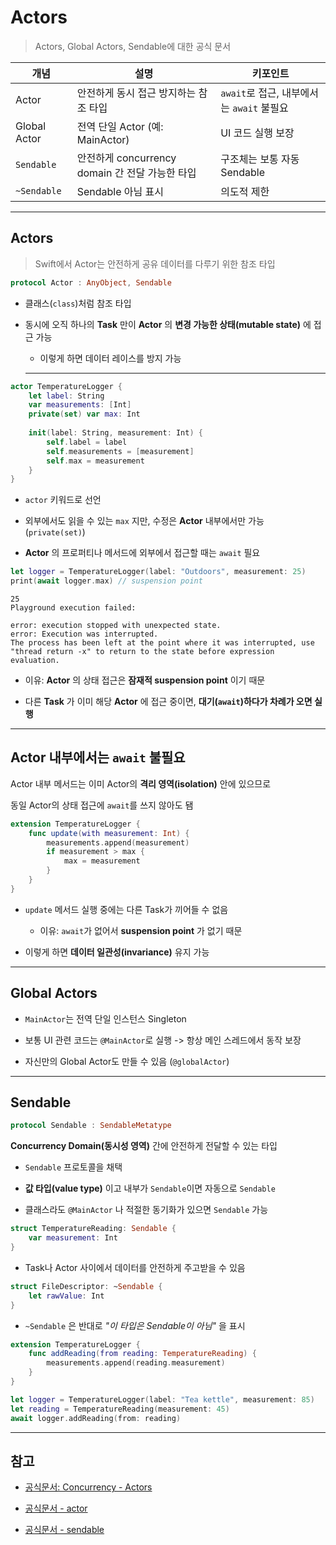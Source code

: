 # Actors

> Actors, Global Actors, Sendable에 대한 공식 문서

| 개념           | 설명                                  | 키포인트                           |
| ------------ | ----------------------------------- | ------------------------------ |
| Actor        | 안전하게 동시 접근 방지하는 참조 타입               | `await`로 접근, 내부에서는 `await` 불필요 |
| Global Actor | 전역 단일 Actor (예: MainActor)          | UI 코드 실행 보장                    |
| `Sendable`     | 안전하게 concurrency domain 간 전달 가능한 타입 | 구조체는 보통 자동 Sendable            |
| `~Sendable`   | Sendable 아님 표시                      | 의도적 제한                         |


---

## Actors

> Swift에서 Actor는 안전하게 공유 데이터를 다루기 위한 참조 타입

```swift
protocol Actor : AnyObject, Sendable
```

- 클래스(`class`)처럼 참조 타입

- 동시에 오직 하나의 **Task** 만이 **Actor** 의 **변경 가능한 상태(mutable state)** 에 접근 가능

    - 이렇게 하면 데이터 레이스를 방지 가능

    ---

```swift
actor TemperatureLogger {
    let label: String
    var measurements: [Int]
    private(set) var max: Int
    
    init(label: String, measurement: Int) {
        self.label = label
        self.measurements = [measurement]
        self.max = measurement
    }
}
```

- `actor` 키워드로 선언

- 외부에서도 읽을 수 있는 `max` 지만, 수정은 **Actor** 내부에서만 가능 (`private(set)`)

- **Actor** 의 프로퍼티나 메서드에 외부에서 접근할 때는 `await` 필요

```swift
let logger = TemperatureLogger(label: "Outdoors", measurement: 25)
print(await logger.max) // suspension point
```

```
25
Playground execution failed:

error: execution stopped with unexpected state.
error: Execution was interrupted.
The process has been left at the point where it was interrupted, use "thread return -x" to return to the state before expression evaluation.
```

- 이유: **Actor** 의 상태 접근은 **잠재적 suspension point** 이기 때문

- 다른 **Task** 가 이미 해당 **Actor** 에 접근 중이면, **대기(`await`)하다가 차례가 오면 실행**

---

## Actor 내부에서는 `await` 불필요

Actor 내부 메서드는 이미 Actor의 **격리 영역(isolation)** 안에 있으므로

동일 Actor의 상태 접근에 `await`를 쓰지 않아도 됌

```swift
extension TemperatureLogger {
    func update(with measurement: Int) {
        measurements.append(measurement)
        if measurement > max {
            max = measurement
        }
    }
}
```

- `update` 메서드 실행 중에는 다른 Task가 끼어들 수 없음

    - 이유: `await`가 없어서 **suspension point** 가 없기 때문

- 이렇게 하면 **데이터 일관성(invariance)** 유지 가능

---

## Global Actors

- `MainActor`는 전역 단일 인스턴스 Singleton

- 보통 UI 관련 코드는 `@MainActor`로 실행 -> 항상 메인 스레드에서 동작 보장

- 자신만의 Global Actor도 만들 수 있음 (`@globalActor`)

---

## Sendable

```swift
protocol Sendable : SendableMetatype
```

**Concurrency Domain(동시성 영역)** 간에 안전하게 전달할 수 있는 타입

- `Sendable` 프로토콜을 채택

- **값 타입(value type)** 이고 내부가 `Sendable`이면 자동으로 `Sendable`

- 클래스라도 `@MainActor` 나 적절한 동기화가 있으면 `Sendable` 가능

```swift
struct TemperatureReading: Sendable {
    var measurement: Int
}
```

- Task나 Actor 사이에서 데이터를 안전하게 주고받을 수 있음

```swift
struct FileDescriptor: ~Sendable {
    let rawValue: Int
}
```

- `~Sendable` 은 반대로 *"이 타입은 Sendable이 아님"* 을 표시

```swift
extension TemperatureLogger {
    func addReading(from reading: TemperatureReading) {
        measurements.append(reading.measurement)
    }
}
```

```swift
let logger = TemperatureLogger(label: "Tea kettle", measurement: 85)
let reading = TemperatureReading(measurement: 45)
await logger.addReading(from: reading)
```

---

## 참고

- [공식문서: Concurrency - Actors](https://docs.swift.org/swift-book/documentation/the-swift-programming-language/concurrency/#Actors)

- [공식문서 - actor](https://developer.apple.com/documentation/swift/actor)

- [공식문서 - sendable](https://developer.apple.com/documentation/swift/sendable)